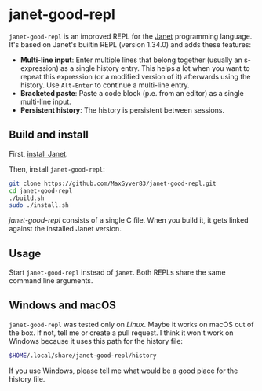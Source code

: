 # janet-good-repl

`janet-good-repl` is an improved REPL for the [Janet](https://janet-lang.org/)
programming language. It's based on Janet's builtin REPL (version 1.34.0) and
adds these features:

* **Multi-line input**: Enter multiple lines that belong together (usually an
  s-expression) as a single history entry. This helps a lot when you want to
  repeat this expression (or a modified version of it) afterwards using the
  history. Use `Alt-Enter` to continue a multi-line entry.
* **Bracketed paste**: Paste a code block (p.e. from an editor) as a single
  multi-line input.
* **Persistent history**: The history is persistent between sessions.

## Build and install

First, [install Janet](https://janet-lang.org/docs/index.html).

Then, install `janet-good-repl`:

```sh
git clone https://github.com/MaxGyver83/janet-good-repl.git
cd janet-good-repl
./build.sh
sudo ./install.sh
```

*janet-good-repl* consists of a single C file. When you build it, it gets linked
against the installed Janet version.

## Usage

Start `janet-good-repl` instead of `janet`. Both REPLs share the same command
line arguments.

## Windows and macOS

`janet-good-repl` was tested only on *Linux*. Maybe it works on macOS out of the
box. If not, tell me or create a pull request. I think it won't work on Windows
because it uses this path for the history file:

```sh
$HOME/.local/share/janet-good-repl/history
```

If you use Windows, please tell me what would be a good place for the history
file.
